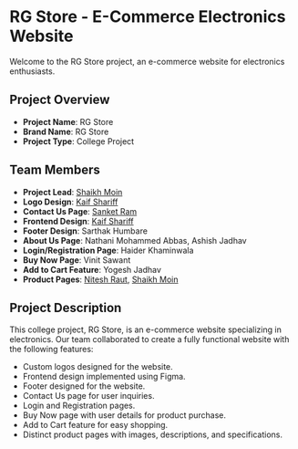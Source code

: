 # RG Store - E-Commerce Electronics Website

Welcome to the RG Store project, an e-commerce website for electronics enthusiasts.

## Project Overview

- **Project Name**: RG Store
- **Brand Name**: RG Store
- **Project Type**: College Project

## Team Members

- **Project Lead**: [Shaikh Moin](https://github.com/Skmoin5502)
- **Logo Design**: [Kaif Shariff](https://github.com/Kaif-Shariff)
- **Contact Us Page**: [Sanket Ram](https://github.com/SanketRam2)
- **Frontend Design**: [Kaif Shariff](https://github.com/Kaif-Shariff)
- **Footer Design**: Sarthak Humbare
- **About Us Page**: Nathani Mohammed Abbas, Ashish Jadhav
- **Login/Registration Page**: Haider Khaminwala
- **Buy Now Page**: Vinit Sawant
- **Add to Cart Feature**: Yogesh Jadhav
- **Product Pages**: [Nitesh Raut](https://github.com/Nitu24), [Shaikh Moin](https://github.com/Skmoin5502)

## Project Description

This college project, RG Store, is an e-commerce website specializing in electronics. Our team collaborated to create a fully functional website with the following features:

- Custom logos designed for the website.
- Frontend design implemented using Figma.
- Footer designed for the website.
- Contact Us page for user inquiries.
- Login and Registration pages.
- Buy Now page with user details for product purchase.
- Add to Cart feature for easy shopping.
- Distinct product pages with images, descriptions, and specifications.
